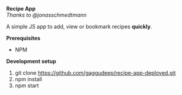 **Recipe App**
<br>
*Thanks to @jonasschmedtmann*

A simple JS app to add, view or bookmark recipes **quickly**.

**Prerequisites**
- NPM

**Development setup**

1. git clone https://github.com/gaggudeep/recipe-app-deployed.git
2. npm install
4. npm start
